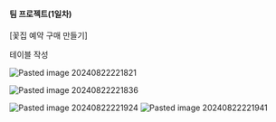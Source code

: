 
#### 팀 프로젝트(1일차)

[꽃집 예약 구매 만들기]

테이블 작성

![Pasted image 20240822221821](https://github.com/user-attachments/assets/bb150e64-8b78-4a00-b782-cd17923c8396)

![Pasted image 20240822221836](https://github.com/user-attachments/assets/b5776734-2a83-4214-8c2a-9375d748f362)

![Pasted image 20240822221924](https://github.com/user-attachments/assets/a3ec8421-05d2-498c-bc97-1ff9173d563f)
![Pasted image 20240822221941](https://github.com/user-attachments/assets/5a114e68-a85c-4827-99c1-6adc99067efd)
